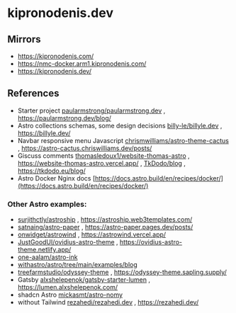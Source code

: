 # kipronodenis.dev

## Mirrors

- https://kipronodenis.com/
- https://nmc-docker.arm1.kipronodenis.com/
- https://kipronodenis.dev/

## References

- Starter project [paularmstrong/paularmstrong.dev](https://github.com/paularmstrong/paularmstrong.dev) , https://paularmstrong.dev/blog/
- Astro collections schemas, some design decisions [billy-le/billyle.dev](https://github.com/billy-le/billyle.dev) , https://billyle.dev/
- Navbar responsive menu Javascript [chrismwilliams/astro-theme-cactus](https://github.com/chrismwilliams/astro-theme-cactus) , https://astro-cactus.chriswilliams.dev/posts/
- Giscuss comments [thomasledoux1/website-thomas-astro](https://github.com/thomasledoux1/website-thomas-astro) , https://website-thomas-astro.vercel.app/ , [TkDodo/blog](https://github.com/TkDodo/blog) , https://tkdodo.eu/blog/
- Astro Docker Nginx docs [https://docs.astro.build/en/recipes/docker/](https://docs.astro.build/en/recipes/docker/)

### Other Astro examples:

- [surjithctly/astroship](https://github.com/surjithctly/astroship) , https://astroship.web3templates.com/
- [satnaing/astro-paper](https://github.com/satnaing/astro-paper) , https://astro-paper.pages.dev/posts/
- [onwidget/astrowind](https://github.com/onwidget/astrowind) , https://astrowind.vercel.app/
- [JustGoodUI/ovidius-astro-theme](https://github.com/JustGoodUI/ovidius-astro-theme) , https://ovidius-astro-theme.netlify.app/
- [one-aalam/astro-ink](https://github.com/one-aalam/astro-ink)
- [withastro/astro/tree/main/examples/blog](https://github.com/withastro/astro/tree/main/examples/blog)
- [treefarmstudio/odyssey-theme](https://github.com/treefarmstudio/odyssey-theme) , https://odyssey-theme.sapling.supply/
- Gatsby [alxshelepenok/gatsby-starter-lumen](https://github.com/alxshelepenok/gatsby-starter-lumen) , https://lumen.alxshelepenok.com/
- shadcn Astro [mickasmt/astro-nomy](https://github.com/mickasmt/astro-nomy)
- without Tailwind [rezahedi/rezahedi.dev](https://github.com/rezahedi/rezahedi.dev) , https://rezahedi.dev/
